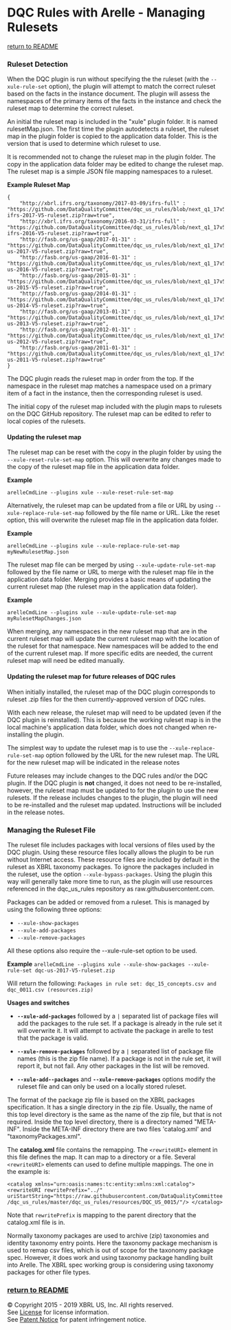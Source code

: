 # DQC Rules with Arelle - Managing Rulesets 
[return to README](README.md#using)

### Ruleset Detection

When the DQC plugin is run without specifying the the ruleset (with the `--xule-rule-set` option), the plugin will attempt to match the correct ruleset based on the facts in the instance document. The plugin will assess the namespaces of the primary items of the facts in the instance and check the ruleset map to determine the correct ruleset. 

An initial the ruleset map is included in the "xule" plugin folder. It is named rulesetMap.json. The first time the plugin autodetects a ruleset, the ruleset map in the plugin folder is copied to the application data folder. This is the version that is used to determine which ruleset to use. 

It is recommended not to change the ruleset map in the plugin folder. The copy in the application data folder may be edited to change the ruleset map. The ruleset map is a simple JSON file mapping namespaces to a ruleset.

**Example Ruleset Map**
```
{
	"http://xbrl.ifrs.org/taxonomy/2017-03-09/ifrs-full" : "https://github.com/DataQualityCommittee/dqc_us_rules/blob/next_q1_17v5/dqc-ifrs-2017-V5-ruleset.zip?raw=true",
	"http://xbrl.ifrs.org/taxonomy/2016-03-31/ifrs-full" : "https://github.com/DataQualityCommittee/dqc_us_rules/blob/next_q1_17v5/dqc-ifrs-2016-V5-ruleset.zip?raw=true",
	"http://fasb.org/us-gaap/2017-01-31" : "https://github.com/DataQualityCommittee/dqc_us_rules/blob/next_q1_17v5/dqc_us_rules/dqc-us-2017-V5-ruleset.zip?raw=true",
	"http://fasb.org/us-gaap/2016-01-31" : "https://github.com/DataQualityCommittee/dqc_us_rules/blob/next_q1_17v5/dqc_us_rules/dqc-us-2016-V5-ruleset.zip?raw=true",
	"http://fasb.org/us-gaap/2015-01-31" : "https://github.com/DataQualityCommittee/dqc_us_rules/blob/next_q1_17v5/dqc_us_rules/dqc-us-2015-V5-ruleset.zip?raw=true",
	"http://fasb.org/us-gaap/2014-01-31" : "https://github.com/DataQualityCommittee/dqc_us_rules/blob/next_q1_17v5/dqc_us_rules/dqc-us-2014-V5-ruleset.zip?raw=true",	
	"http://fasb.org/us-gaap/2013-01-31" : "https://github.com/DataQualityCommittee/dqc_us_rules/blob/next_q1_17v5/dqc_us_rules/dqc-us-2013-V5-ruleset.zip?raw=true",
	"http://fasb.org/us-gaap/2012-01-31" : "https://github.com/DataQualityCommittee/dqc_us_rules/blob/next_q1_17v5/dqc_us_rules/dqc-us-2012-V5-ruleset.zip?raw=true",
	"http://fasb.org/us-gaap/2011-01-31" : "https://github.com/DataQualityCommittee/dqc_us_rules/blob/next_q1_17v5/dqc_us_rules/dqc-us-2011-V5-ruleset.zip?raw=true"
}
```
The DQC plugin reads the ruleset map in order from the top. If the namespace in the ruleset map matches a namespace used on a primary item of a fact in the instance, then the corresponding ruleset is used.

The initial copy of the ruleset map included with the plugin maps to rulesets on the DQC GitHub repository. The ruleset map can be edited to refer to local copies of the rulesets. 

#### Updating the ruleset map

The ruleset map can be reset with the copy in the plugin folder by using the `--xule-reset-rule-set-map` option. This will overwrite any changes made to the copy of the ruleset map file in the application data folder.

**Example**

`arelleCmdLine --plugins xule --xule-reset-rule-set-map`

Alternatively, the ruleset map can be updated from a file or URL by using `--xule-replace-rule-set-map` followed by the file name or URL. Like the reset option, this will overwrite the ruleset map file in the application data folder.

**Example**

`arelleCmdLine --plugins xule --xule-replace-rule-set-map myNewRulesetMap.json`

The ruleset map file can be merged by using `--xule-update-rule-set-map` followed by the file name or URL to merge with the ruleset map file in the application data folder. Merging provides a basic means of updating the current ruleset map (the ruleset map in the application data folder). 

**Example**

`arelleCmdLine --plugins xule --xule-update-rule-set-map myRulesetMapChanges.json`

When merging, any namespaces in the new ruleset map that are in the current ruleset map will update the current ruleset map with the location of the ruleset for that namespace. New namespaces will be added to the end of the current ruleset map. If more specific edits are needed, the current ruleset map will need be edited manually.

#### Updating the ruleset map for future releases of DQC rules

When initially installed, the ruleset map of the DQC plugin corresponds to ruleset .zip files for the then currently-approved version of DQC rules.

With each new release, the ruleset map will need to be updated (even if the DQC plugin is reinstalled). This is because the working ruleset map is in the local machine's application data folder, which does not changed when re-installing the plugin.

The simplest way to update the ruleset map is to use the `--xule-replace-rule-set-map` option followed by the URL for the new ruleset map. The URL for the new ruleset map will be indicated in the release notes

Future releases may include changes to the DQC rules and/or the DQC plugin. If the DQC plugin is **not** changed, it does not need to be re-installed, however, the ruleset map must be updated to for the plugin to use the new rulesets. If the release includes changes to the plugin, the plugin will need to be re-installed and the ruleset map updated. Instructions will be included in the release notes.

### Managing the Ruleset File

The ruleset file includes packages with local versions of files used by the DQC plugin. Using these resource files locally allows the plugin to be run without Internet access. These resource files are included by default in the ruleset as XBRL taxonomy packages. To ignore the packages included in the ruleset, use the option `--xule-bypass-packages`. Using the plugin this way will generally take more time to run, as the plugin will use resources referenced in the dqc_us_rules repository as raw.githubusercontent.com. 

Packages can be added or removed from a ruleset. This is managed by using the following three options:

* `--xule-show-packages`
* `--xule-add-packages`
* `--xule-remove-packages`

All these options also require the --xule-rule-set option to be used.

**Example**
`arelleCmdLine --plugins xule --xule-show-packages --xule-rule-set dqc-us-2017-V5-ruleset.zip`

Will return the following:
`
Packages in rule set:
	dqc_15_concepts.csv and dqc_0011.csv (resources.zip)
`

**Usages and switches**
* **`--xule-add-packages`** followed by a `|` separated list of package files will add the packages to the rule set. If a package is already in the rule set it will overwrite it. It will attempt to activate the package in arelle to test that the package is valid.

* **`--xule-remove-packages`** followed by a `|` separated list of package file names (this is the zip file name). If a package is not in the rule set, it will report it, but not fail. Any other packages in the list will be removed.

* **`--xule-add--packages`** and **`--xule-remove-packages`** options modify the ruleset file and can only be used on a locally stored ruleset.

The format of the package zip file is based on the XBRL packages specification. It has a single directory in the zip file. Usually, the name of this top level directory is the same as the name of the zip file, but that is not required. Inside the top level directory, there is a directory named "META-INF". Inside the META-INF directory there are two files 'catalog.xml' and "taxonomyPackages.xml".

The **catalog.xml** file contains the remapping. The `<rewriteURI>` element in this file defines the map. It can map to a directory or a file. Several `<rewriteURI>` elements can used to define multiple mappings. The one in the example is:

`
<catalog xmlns="urn:oasis:names:tc:entity:xmlns:xml:catalog">
	<rewriteURI rewritePrefix="../" uriStartString="https://raw.githubusercontent.com/DataQualityCommittee/dqc_us_rules/master/dqc_us_rules/resources/DQC_US_0015/"/>
</catalog>
`

Note that `rewritePrefix` is mapping to the parent directory that the catalog.xml file is in.

Normally taxonomy packages are used to archive (zip) taxonomies and identity taxonomy entry points. Here the taxonomy package mechanism is used to remap csv files, which is out of scope for the taxonomy package spec. However, it does work and using taxonomy package handling built into Arelle. The XBRL spec working group is considering using taxonomy packages for other file types.

### [return to README](README.md#using)

© Copyright 2015 - 2019 XBRL US, Inc. All rights reserved.   
See [License](https://xbrl.us/dqc-license) for license information.  
See [Patent Notice](https://xbrl.us/dqc-patent) for patent infringement notice.
